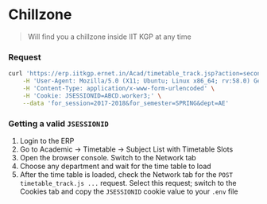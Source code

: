 # Chillzone

> Will find you a chillzone inside IIT KGP at any time

### Request

```sh
curl 'https://erp.iitkgp.ernet.in/Acad/timetable_track.jsp?action=second&dept=AE' \
    -H 'User-Agent: Mozilla/5.0 (X11; Ubuntu; Linux x86_64; rv:58.0) Gecko/20100101 Firefox/58.0' \
    -H 'Content-Type: application/x-www-form-urlencoded' \
    -H 'Cookie: JSESSIONID=ABCD.worker3;' \
    --data 'for_session=2017-2018&for_semester=SPRING&dept=AE'
```

### Getting a valid `JSESSIONID`

1. Login to the ERP
1. Go to Academic -> Timetable -> Subject List with Timetable Slots
1. Open the browser console. Switch to the Network tab
1. Choose any department and wait for the time table to load
1. After the time table is loaded, check the Network tab for the `POST
   timetable_track.js ...` request. Select this request; switch to the Cookies
   tab and copy the `JSESSIONID` cookie value to your `.env` file
